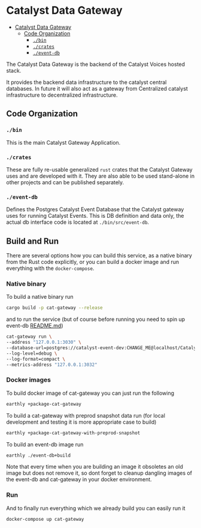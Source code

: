 # Catalyst Data Gateway

* [Catalyst Data Gateway](#catalyst-data-gateway)
  * [Code Organization](#code-organization)
    * [`./bin`](#bin)
    * [`./crates`](#crates)
    * [`./event-db`](#event-db)

The Catalyst Data Gateway is the backend of the Catalyst Voices hosted stack.

It provides the backend data infrastructure to the catalyst central databases.
In future it will also act as a gateway from Centralized catalyst infrastructure to decentralized infrastructure.

## Code Organization

### `./bin`

This is the main Catalyst Gateway Application.

### `./crates`

These are fully re-usable generalized `rust` crates that the Catalyst Gateway uses and are developed with it.
They are also able to be used stand-alone in other projects and can be published separately.

### `./event-db`

Defines the Postgres Catalyst Event Database that the Catalyst gateway uses for running Catalyst Events.
This is DB definition and data only, the actual db interface code is located at `./bin/src/event-db`.

## Build and Run

There are several options how you can build this service,
as a native binary from the Rust code explicitly,
or you can build a docker image and run everything with the `docker-compose`.

### Native binary

To build a native binary run

```sh
cargo build -p cat-gateway --release
```

and to run the service (but of course before running you need to spin up event-db
[README.md](./event-db/Readme.md#starting-a-local-test-db-with-docker-and-earthly))

```sh
cat-gateway run \
--address "127.0.0.1:3030" \
--database-url=postgres://catalyst-event-dev:CHANGE_ME@localhost/CatalystEventDev \
--log-level=debug \
--log-format=compact \
--metrics-address "127.0.0.1:3032"
```

### Docker images

To build docker image of cat-gateway you can just run the following

```sh
earthly +package-cat-gateway
```

To build a cat-gateway with preprod snapshot data run
(for local development and testing it is more appropriate case to build)

```sh
earthly +package-cat-gateway-with-preprod-snapshot
```

To build an event-db image run

```sh
earthly ./event-db+build
```

Note that every time when you are building an image it obsoletes an old image but does not remove it,
so dont forget to cleanup dangling images of the event-db and cat-gateway in your docker environment.

### Run

And to finally run everything which we already build you can easily run it

```sh
docker-compose up cat-gateway
```
